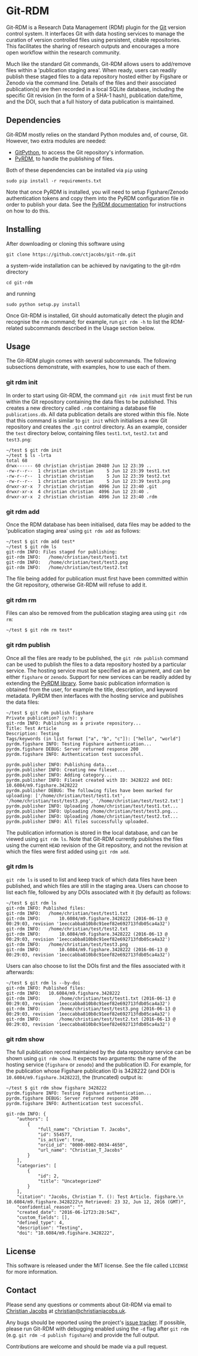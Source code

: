 # Git-RDM

Git-RDM is a Research Data Management (RDM) plugin for the [Git](https://git-scm.com/) version control system. It interfaces Git with data hosting services to manage the curation of version controlled files using persistent, citable repositories. This facilitates the sharing of research outputs and encourages a more open workflow within the research community.

Much like the standard Git commands, Git-RDM allows users to add/remove files within a 'publication staging area'. When ready, users can readily publish these staged files to a data repository hosted either by Figshare or Zenodo via the command line. Details of the files and their associated publication(s) are then recorded in a local SQLite database, including the specific Git revision (in the form of a SHA-1 hash), publication date/time, and the DOI, such that a full history of data publication is maintained.

## Dependencies

Git-RDM mostly relies on the standard Python modules and, of course, Git. However, two extra modules are needed:

* [GitPython](https://gitpython.readthedocs.io), to access the Git repository's information.
* [PyRDM](https://github.com/pyrdm/pyrdm), to handle the publishing of files.

Both of these dependencies can be installed via `pip` using

```
sudo pip install -r requirements.txt
```

Note that once PyRDM is installed, you will need to setup Figshare/Zenodo authentication tokens and copy them into the PyRDM configuration file in order to publish your data. See the [PyRDM documentation](https://pyrdm.readthedocs.io/en/latest/getting_started.html) for instructions on how to do this.

## Installing

After downloading or cloning this software using

```
git clone https://github.com/ctjacobs/git-rdm.git
```

a system-wide installation can be achieved by navigating to the git-rdm directory

```
cd git-rdm
```

and running

```
sudo python setup.py install
```

Once Git-RDM is installed, Git should automatically detect the plugin and recognise the `rdm` command; for example, run `git rdm -h` to list the RDM-related subcommands described in the Usage section below.

## Usage

The Git-RDM plugin comes with several subcommands. The following subsections demonstrate, with examples, how to use each of them. 

### git rdm init

In order to start using Git-RDM, the command `git rdm init` must first be run within the Git repository containing the data files to be published. This creates a new directory called `.rdm` containing a database file `publications.db`. All data publication details are stored within this file. Note that this command is similar to `git init` which initialises a new Git repository and creates the `.git` control directory. As an example, consider the `test` directory below, containing files `test1.txt`, `test2.txt` and `test3.png`:

```
~/test $ git rdm init
~/test $ ls -lrta
total 68
drwx------ 60 christian christian 20480 Jun 12 23:39 ..
-rw-r--r--  1 christian christian     5 Jun 12 23:39 test1.txt
-rw-r--r--  1 christian christian     5 Jun 12 23:39 test2.txt
-rw-r--r--  1 christian christian     5 Jun 12 23:39 test3.png
drwxr-xr-x  7 christian christian  4096 Jun 12 23:40 .git
drwxr-xr-x  4 christian christian  4096 Jun 12 23:40 .
drwxr-xr-x  2 christian christian  4096 Jun 12 23:40 .rdm
```

### git rdm add

Once the RDM database has been initialised, data files may be added to the 'publication staging area' using `git rdm add` as follows:

```
~/test $ git rdm add test*
~/test $ git rdm ls
git-rdm INFO: Files staged for publishing:
git-rdm INFO: 	/home/christian/test/test1.txt
git-rdm INFO: 	/home/christian/test/test3.png
git-rdm INFO: 	/home/christian/test/test2.txt
```

The file being added for publication must first have been committed within the Git repository, otherwise Git-RDM will refuse to add it.

### git rdm rm

Files can also be removed from the publication staging area using `git rdm rm`:

```
~/test $ git rdm rm test*
```

### git rdm publish

Once all the files are ready to be published, the `git rdm publish` command can be used to publish the files to a data repository hosted by a particular service. The hosting service must be specified as an argument, and can be either `figshare` or `zenodo`. Support for new services can be readily added by extending the [PyRDM library](https://pyrdm.readthedocs.io). Some basic publication information is obtained from the user, for example the title, description, and keyword metadata. PyRDM then interfaces with the hosting service and publishes the data files:

```
~/test $ git rdm publish figshare
Private publication? (y/n): y
git-rdm INFO: Publishing as a private repository...
Title: Test Article
Description: Testing 
Tags/keywords (in list format ["a", "b", "c"]): ["hello", "world"]
pyrdm.figshare INFO: Testing Figshare authentication...
pyrdm.figshare DEBUG: Server returned response 200
pyrdm.figshare INFO: Authentication test successful.

pyrdm.publisher INFO: Publishing data...
pyrdm.publisher INFO: Creating new fileset...
pyrdm.publisher INFO: Adding category...
pyrdm.publisher INFO: Fileset created with ID: 3428222 and DOI: 10.6084/m9.figshare.3428222
pyrdm.publisher DEBUG: The following files have been marked for uploading: ['/home/christian/test/test1.txt', '/home/christian/test/test3.png', '/home/christian/test/test2.txt']
pyrdm.publisher INFO: Uploading /home/christian/test/test1.txt...
pyrdm.publisher INFO: Uploading /home/christian/test/test3.png...
pyrdm.publisher INFO: Uploading /home/christian/test/test2.txt...
pyrdm.publisher INFO: All files successfully uploaded.
```

The publication information is stored in the local database, and can be viewed using `git rdm ls`. Note that Git-RDM currently publishes the files using the current `HEAD` revision of the Git repository, and not the revision at which the files were first added using `git rdm add`.

### git rdm ls

`git rdm ls` is used to list and keep track of which data files have been published, and which files are still in the staging area. Users can choose to list each file, followed by any DOIs associated with it (by default) as follows:

```
~/test $ git rdm ls
git-rdm INFO: Published files:
git-rdm INFO: 	/home/christian/test/test1.txt
git-rdm INFO: 		10.6084/m9.figshare.3428222 (2016-06-13 @ 00:29:03, revision '1eeccabba810b8c91eef82e692713fdb05ca4a32')
git-rdm INFO: 	/home/christian/test/test2.txt
git-rdm INFO: 		10.6084/m9.figshare.3428222 (2016-06-13 @ 00:29:03, revision '1eeccabba810b8c91eef82e692713fdb05ca4a32')
git-rdm INFO: 	/home/christian/test/test3.png
git-rdm INFO: 		10.6084/m9.figshare.3428222 (2016-06-13 @ 00:29:03, revision '1eeccabba810b8c91eef82e692713fdb05ca4a32')
```

Users can also choose to list the DOIs first and the files associated with it afterwards:

```
~/test $ git rdm ls --by-doi
git-rdm INFO: Published files:
git-rdm INFO: 	10.6084/m9.figshare.3428222
git-rdm INFO: 		/home/christian/test/test1.txt (2016-06-13 @ 00:29:03, revision '1eeccabba810b8c91eef82e692713fdb05ca4a32')
git-rdm INFO: 		/home/christian/test/test3.png (2016-06-13 @ 00:29:03, revision '1eeccabba810b8c91eef82e692713fdb05ca4a32')
git-rdm INFO: 		/home/christian/test/test2.txt (2016-06-13 @ 00:29:03, revision '1eeccabba810b8c91eef82e692713fdb05ca4a32')
```

### git rdm show

The full publication record maintained by the data repository service can be shown using `git rdm show`. It expects two arguments: the name of the hosting service (`figshare` or `zenodo`) and the publication ID. For example, for the publication whose Figshare publication ID is 3428222 (and DOI is `10.6084/m9.figshare.3428222`), the (truncated) output is:

```
~/test $ git rdm show figshare 3428222
pyrdm.figshare INFO: Testing Figshare authentication...
pyrdm.figshare DEBUG: Server returned response 200
pyrdm.figshare INFO: Authentication test successful.

git-rdm INFO: {
    "authors": [
        {
            "full_name": "Christian T. Jacobs",
            "id": 554577,
            "is_active": true,
            "orcid_id": "0000-0002-0034-4650",
            "url_name": "Christian_T_Jacobs"
        }
    ],
    "categories": [
        {
            "id": 2,
            "title": "Uncategorized"
        }
    ],
    "citation": "Jacobs, Christian T. (): Test Article. figshare.\n 10.6084/m9.figshare.3428222\n Retrieved: 23 32, Jun 12, 2016 (GMT)",
    "confidential_reason": "",
    "created_date": "2016-06-12T23:28:54Z",
    "custom_fields": [],
    "defined_type": 4,
    "description": "Testing",
    "doi": "10.6084/m9.figshare.3428222",
```

## License
This software is released under the MIT license. See the file called `LICENSE` for more information.

## Contact
Please send any questions or comments about Git-RDM via email to [Christian Jacobs](http://christianjacobs.uk) at <christian@christianjacobs.uk>.

Any bugs should be reported using the project's [issue tracker](http://github.com/ctjacobs/git-rdm/issues). If possible, please run Git-RDM with debugging enabled using the `-d` flag after `git rdm` (e.g. `git rdm -d publish figshare`) and provide the full output.

Contributions are welcome and should be made via a pull request.
